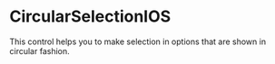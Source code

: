 # CircularSelectionIOS


This control helps you to make selection in options that are shown in circular fashion.
